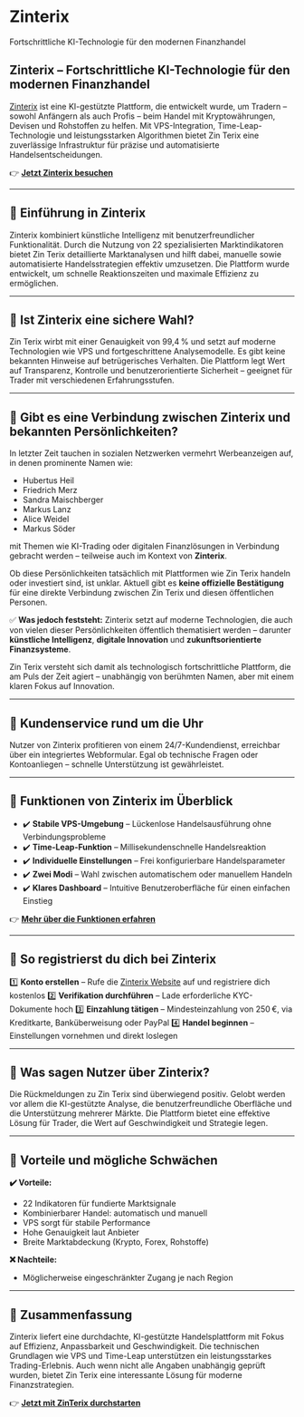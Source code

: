 # Zinterix
Fortschrittliche KI-Technologie für den modernen Finanzhandel

## Zinterix – Fortschrittliche KI-Technologie für den modernen Finanzhandel

[Zinterix](https://zinterix.de) ist eine KI-gestützte Plattform, die entwickelt wurde, um Tradern – sowohl Anfängern als auch Profis – beim Handel mit Kryptowährungen, Devisen und Rohstoffen zu helfen. Mit VPS-Integration, Time-Leap-Technologie und leistungsstarken Algorithmen bietet Zin Terix eine zuverlässige Infrastruktur für präzise und automatisierte Handelsentscheidungen.

👉 **[Jetzt Zinterix besuchen](https://zinterix.de)**

---

## 📌 Einführung in Zinterix

Zinterix kombiniert künstliche Intelligenz mit benutzerfreundlicher Funktionalität. Durch die Nutzung von 22 spezialisierten Marktindikatoren bietet Zin Terix detaillierte Marktanalysen und hilft dabei, manuelle sowie automatisierte Handelsstrategien effektiv umzusetzen. Die Plattform wurde entwickelt, um schnelle Reaktionszeiten und maximale Effizienz zu ermöglichen.

---

## 📌 Ist Zinterix eine sichere Wahl?

Zin Terix wirbt mit einer Genauigkeit von 99,4 % und setzt auf moderne Technologien wie VPS und fortgeschrittene Analysemodelle. Es gibt keine bekannten Hinweise auf betrügerisches Verhalten. Die Plattform legt Wert auf Transparenz, Kontrolle und benutzerorientierte Sicherheit – geeignet für Trader mit verschiedenen Erfahrungsstufen.

---

## 📌 Gibt es eine Verbindung zwischen Zinterix und bekannten Persönlichkeiten?

In letzter Zeit tauchen in sozialen Netzwerken vermehrt Werbeanzeigen auf, in denen prominente Namen wie:

- Hubertus Heil
- Friedrich Merz
- Sandra Maischberger
- Markus Lanz
- Alice Weidel
- Markus Söder

mit Themen wie KI-Trading oder digitalen Finanzlösungen in Verbindung gebracht werden – teilweise auch im Kontext von **Zinterix**.

Ob diese Persönlichkeiten tatsächlich mit Plattformen wie Zin Terix handeln oder investiert sind, ist unklar. Aktuell gibt es **keine offizielle Bestätigung** für eine direkte Verbindung zwischen Zin Terix und diesen öffentlichen Personen.

✅ **Was jedoch feststeht:** Zinterix setzt auf moderne Technologien, die auch von vielen dieser Persönlichkeiten öffentlich thematisiert werden – darunter **künstliche Intelligenz**, **digitale Innovation** und **zukunftsorientierte Finanzsysteme**.

Zin Terix versteht sich damit als technologisch fortschrittliche Plattform, die am Puls der Zeit agiert – unabhängig von berühmten Namen, aber mit einem klaren Fokus auf Innovation.


---

## 📌 Kundenservice rund um die Uhr

Nutzer von Zinterix profitieren von einem 24/7-Kundendienst, erreichbar über ein integriertes Webformular. Egal ob technische Fragen oder Kontoanliegen – schnelle Unterstützung ist gewährleistet.

---

## 📌 Funktionen von Zinterix im Überblick

- ✔️ **Stabile VPS-Umgebung** – Lückenlose Handelsausführung ohne Verbindungsprobleme
- ✔️ **Time-Leap-Funktion** – Millisekundenschnelle Handelsreaktion
- ✔️ **Individuelle Einstellungen** – Frei konfigurierbare Handelsparameter
- ✔️ **Zwei Modi** – Wahl zwischen automatischem oder manuellem Handeln
- ✔️ **Klares Dashboard** – Intuitive Benutzeroberfläche für einen einfachen Einstieg

👉 **[Mehr über die Funktionen erfahren](https://zinterix.de)**

---

## 📌 So registrierst du dich bei Zinterix

1️⃣ **Konto erstellen** – Rufe die [Zinterix Website](https://zinterix.de) auf und registriere dich kostenlos
2️⃣ **Verifikation durchführen** – Lade erforderliche KYC-Dokumente hoch
3️⃣ **Einzahlung tätigen** – Mindesteinzahlung von 250 €, via Kreditkarte, Banküberweisung oder PayPal
4️⃣ **Handel beginnen** – Einstellungen vornehmen und direkt loslegen

---

## 📌 Was sagen Nutzer über Zinterix?

Die Rückmeldungen zu Zin Terix sind überwiegend positiv. Gelobt werden vor allem die KI-gestützte Analyse, die benutzerfreundliche Oberfläche und die Unterstützung mehrerer Märkte. Die Plattform bietet eine effektive Lösung für Trader, die Wert auf Geschwindigkeit und Strategie legen.

---

## 📌 Vorteile und mögliche Schwächen

**✔️ Vorteile:**
- 22 Indikatoren für fundierte Marktsignale
- Kombinierbarer Handel: automatisch und manuell
- VPS sorgt für stabile Performance
- Hohe Genauigkeit laut Anbieter
- Breite Marktabdeckung (Krypto, Forex, Rohstoffe)

**❌ Nachteile:**
- Möglicherweise eingeschränkter Zugang je nach Region

---

## 📌 Zusammenfassung

Zinterix liefert eine durchdachte, KI-gestützte Handelsplattform mit Fokus auf Effizienz, Anpassbarkeit und Geschwindigkeit. Die technischen Grundlagen wie VPS und Time-Leap unterstützen ein leistungsstarkes Trading-Erlebnis. Auch wenn nicht alle Angaben unabhängig geprüft wurden, bietet Zin Terix eine interessante Lösung für moderne Finanzstrategien.

👉 **[Jetzt mit ZinTerix durchstarten](https://zinterix.de)**
